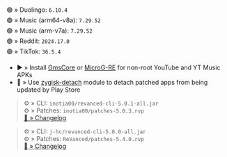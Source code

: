 🟢 » Duolingo: `6.10.4`  
🟢 » Music (arm64-v8a): `7.29.52`  
🟢 » Music (arm-v7a): `7.29.52`  
🟢 » Reddit: `2024.17.0`  
🟢 » TikTok: `36.5.4`  

- ▶️ » Install [GmsCore](https://github.com/ReVanced/GmsCore/releases) or [MicroG-RE](https://github.com/WSTxda/MicroG-RE/releases) for non-root YouTube and YT Music APKs  
- 🛑 » Use [zygisk-detach](https://github.com/j-hc/zygisk-detach) module to detach patched apps from being updated by Play Store
  
> ⚙️ » CLI: `inotia00/revanced-cli-5.0.1-all.jar`  
> ⚙️ » Patches: `inotia00/patches-5.0.3.rvp`  
[🔗 » Changelog](https://github.com/inotia00/revanced-patches/releases/tag/v5.0.3)

> ⚙️ » CLI: `j-hc/revanced-cli-5.0.0-all.jar`  
> ⚙️ » Patches: `ReVanced/patches-5.4.0.rvp`  
[🔗 » Changelog](https://github.com/ReVanced/revanced-patches/releases/tag/v5.4.0)  
